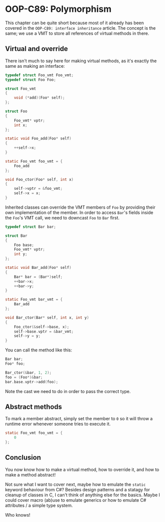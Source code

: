 # OOP-C89: Polymorphism

This chapter can be quite short because most of it already has been covered in
the `OOP-C89: interface inheritance` article. The concept is the same; we use
a VMT to store all references of virtual methods in there.

## Virtual and override

There isn't much to say here for making virtual methods, as it's exactly the
same as making an interface:

```c
typedef struct Foo_vmt Foo_vmt;
typedef struct Foo Foo;

struct Foo_vmt
{
    void (*add)(Foo* self);
};

struct Foo
{
    Foo_vmt* vptr;
    int x;
};

static void Foo_add(Foo* self)
{
    ++self->x;
}

static Foo_vmt foo_vmt = {
    Foo_add
};

void Foo_ctor(Foo* self, int x)
{
    self->vptr = &foo_vmt;
    self->x = x;
}
```

Inherited classes can override the VMT members of `Foo` by providing their own
implementation of the member. In order to access `Bar`'s fields inside the
`Foo`'s VMT call, we need to downcast `Foo` to `Bar` first.

```c
typedef struct Bar bar;

struct Bar
{
    Foo base;
    Foo_vmt* vptr;
    int y;
};

static void Bar_add(Foo* self)
{
    Bar* bar = (Bar*)self;
    ++bar->x;
    ++bar->y;
}

static Foo_vmt bar_vmt = {
    Bar_add
};

void Bar_ctor(Bar* self, int x, int y)
{
    Foo_ctor(&self->base, x);
    self->base.vptr = &bar_vmt;
    self->y = y;
}
```

You can call the method like this:

```c
Bar bar;
Foo* foo;

Bar_ctor(&bar, 1, 2);
foo = (Foo*)&bar;
bar.base.vptr->add(foo);
```

Note the cast we need to do in order to pass the correct type.

## Abstract methods

To mark a member abstract, simply set the member to `0` so it will throw a
runtime error whenever someone tries to execute it.

```c
static Foo_vmt foo_vmt = {
    0
};
```

## Conclusion

You now know how to make a virtual method, how to override it, and how to make
a method abstract!

Not sure what I want to cover next, maybe how to emulate the `static` keyword
behaviour from C#? Besides design patterns and a statagy for cleanup of classes
in C, I can't think of anything else for the basics. Maybe I could cover macro
(ab)use to emulate generics or how to emulate C# attributes / a simple type
system.

Who knows!
